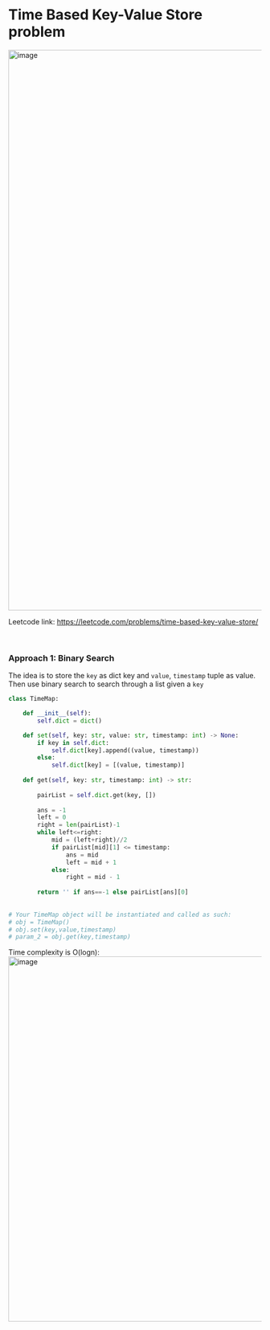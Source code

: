# Time Based Key-Value Store problem
<img width="1116" alt="image" src="https://user-images.githubusercontent.com/25105806/137700504-52ff0d6a-c1d6-4600-8b5b-bc6bd717e79c.png">

Leetcode link: https://leetcode.com/problems/time-based-key-value-store/

<br />


### Approach 1: Binary Search
The idea is to store the `key` as dict key and `value`, `timestamp` tuple as value. Then use binary search to search through a list given a `key`

```python
class TimeMap:

    def __init__(self):
        self.dict = dict()

    def set(self, key: str, value: str, timestamp: int) -> None:
        if key in self.dict:
            self.dict[key].append((value, timestamp))
        else:
            self.dict[key] = [(value, timestamp)]
        
    def get(self, key: str, timestamp: int) -> str:  
        
        pairList = self.dict.get(key, [])
        
        ans = -1
        left = 0
        right = len(pairList)-1
        while left<=right:
            mid = (left+right)//2
            if pairList[mid][1] <= timestamp:
                ans = mid
                left = mid + 1
            else:
                right = mid - 1
        
        return '' if ans==-1 else pairList[ans][0]
        
        
# Your TimeMap object will be instantiated and called as such:
# obj = TimeMap()
# obj.set(key,value,timestamp)
# param_2 = obj.get(key,timestamp)
```

Time complexity is O(logn):\
<img width="727" alt="image" src="https://user-images.githubusercontent.com/25105806/137700413-4ae00c87-f150-4a40-a3ee-4c78a1f1bf84.png">

